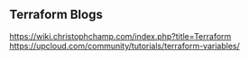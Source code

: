 Terraform Blogs
----------------------
https://wiki.christophchamp.com/index.php?title=Terraform
https://upcloud.com/community/tutorials/terraform-variables/
